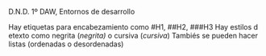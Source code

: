 D.N.D.
1º DAW, Entornos de desarrollo

Hay etiquetas para encabezamiento como #H1, ##H2, ###H3
Hay estilos d etexto como negrita (**negrita*)* o cursiva (*cursiva*)
Tambiés se pueden hacer listas (ordenadas o desordenadas)
